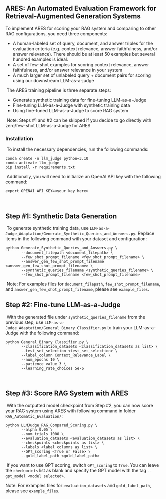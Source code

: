 ## ARES: An Automated Evaluation Framework for Retrieval-Augmented Generation Systems

To implement ARES for scoring your RAG system and comparing to other RAG configurations, you need three components:
​
- A human-labeled set of query, document, and answer triples for the evaluation criteria (e.g. context relevance, answer faithfulness, and/or answer relevance). There should be at least 50 examples but several hundred examples is ideal.
- A set of few-shot examples for scoring context relevance, answer faithfulness, and/or answer relevance in your system
- A much larger set of unlabeled query + document pairs for scoring using our downstream LLM-as-a-judge

​
The ARES training pipeline is three separate steps:
​
- Generate synthetic training data for fine-tuning LLM-as-a-Judge
- Fine-tuning LLM-as-a-Judge with synthetic training data
- Using fine-tuned LLM-as-a-Judge to score RAG system

​
Note: Steps #1 and #2 can be skipped if you decide to go directly with zero/few-shot LLM-as-a-Judge for ARES
​
### Installation
​
To install the necessary dependencies, run the following commands:
​
````
conda create -n llm_judge python=3.10
conda activate llm_judge
pip install -r requirements.txt
````
​
Additionally, you will need to initialize an OpenAI API key with the following command:
````
export OPENAI_API_KEY=<your key here>
````
​
## Step #1: Synthetic Data Generation
​
To generate synthetic training data, use `LLM-as-a-Judge_Adaptation/Generate_Synthetic_Queries_and_Answers.py`. Replace items in the following command with your dataset and configuration:
​
````
python Generate_Synthetic_Queries_and_Answers.py \
       --document_filepath <document_filepath> \
       --few_shot_prompt_filename <few_shot_prompt_filename> \
       --answer_gen_few_shot_prompt_filename <answer_gen_few_shot_prompt_filename> \
       --synthetic_queries_filename <synthetic_queries_filename> \
       --few_shot_prompt_filename <few_shot_prompt_filename>
````
​
Note: For examples files for `document_filepath`, `few_shot_prompt_filename`, and `answer_gen_few_shot_prompt_filename`, please see `example_files`.
​
## Step #2: Fine-tune LLM-as-a-Judge
​
With the generated file under `synthetic_queries_filename` from the previous step, use `LLM-as-a-Judge_Adaptation/General_Binary_Classifier.py` to train your LLM-as-a-Judge with the following command:
​
````
python General_Binary_Classifier.py \
       --classification_datasets <classification_datasets as list> \
       --test_set_selection <test_set_selection> \
       --label_column Context_Relevance_Label \
       --num_epochs 10 \
       --patience_value 3 \
       --learning_rate_choices 5e-6
````
​
## Step #3: Score RAG System with ARES
​
With the outputted model checkpoint from Step #2, you can now score your RAG system using ARES with following command in folder `RAG_Automatic_Evaluation/`:
​
````
python LLMJudge_RAG_Compared_Scoring.py \
       --alpha 0.05 \
       --num_trials 1000 \
       --evaluation_datasets <evaluation_datasets as list> \
       --checkpoints <checkpoints as list> \
       --labels <label columns as list> \
       --GPT_scoring <True or False> \
       --gold_label_path <gold_label_path>
````
​
If you want to use GPT scoring, switch `GPT_scoring` to `True`. You can leave the `checkpoints` list as blank and specify the GPT model with the tag `--gpt_model <model selected>`.
​

Note: For examples files for `evaluation_datasets` and `gold_label_path`, please see `example_files`.
